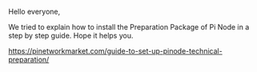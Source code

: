 Hello everyone,

We tried to explain how to install the Preparation Package of Pi Node in a step by step guide. Hope it helps you.

https://pinetworkmarket.com/guide-to-set-up-pinode-technical-preparation/